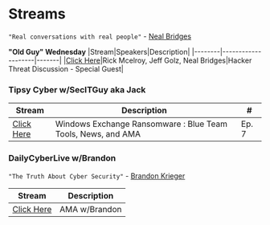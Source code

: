 # Streams

`"Real conversations with real people"` - [Neal Bridges](https://www.linkedin.com/in/nealbridges)


**"Old Guy" Wednesday**
|Stream|Speakers|Description|
|--------|--------------------|-------|
|[Click Here](https://www.twitch.tv/videos/944736331?filter=archives&sort=time)|Rick Mcelroy, Jeff Golz, Neal Bridges|Hacker Threat Discussion - Special Guest|


### Tipsy Cyber w/SecITGuy aka Jack
|Stream|Description|#|
|----|-----------|------------|
|[Click Here](https://www.twitch.tv/videos/947167840?filter=archives&sort=time)|Windows Exchange Ransomware : Blue Team Tools, News, and AMA |Ep. 7|


### DailyCyberLive w/Brandon

`"The Truth About Cyber Security"` - [Brandon Krieger](https://www.linkedin.com/in/brandonkrieger/)

|Stream|Description|
|-------|------------------------|
|[Click Here](https://www.twitch.tv/videos/944612356?filter=archives&sort=time)|AMA w/Brandon|
